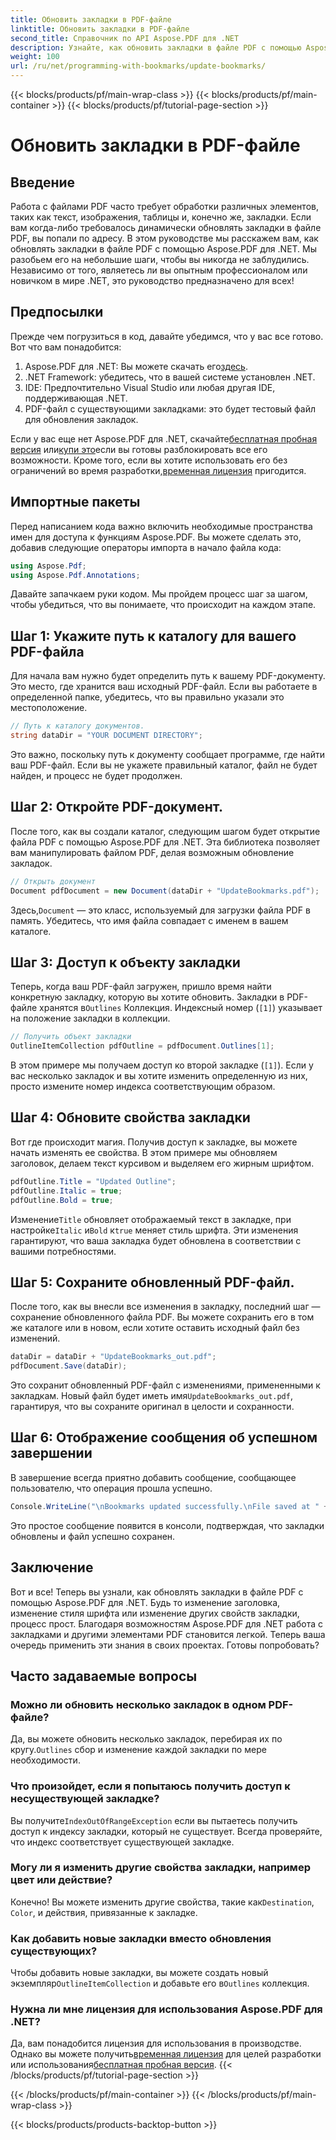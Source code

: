 ```yaml
---
title: Обновить закладки в PDF-файле
linktitle: Обновить закладки в PDF-файле
second_title: Справочник по API Aspose.PDF для .NET
description: Узнайте, как обновить закладки в файле PDF с помощью Aspose.PDF для .NET с помощью этого руководства. Идеально подходит для разработчиков, желающих эффективно изменять закладки PDF.
weight: 100
url: /ru/net/programming-with-bookmarks/update-bookmarks/
---
```


{{< blocks/products/pf/main-wrap-class >}}
{{< blocks/products/pf/main-container >}}
{{< blocks/products/pf/tutorial-page-section >}}

# Обновить закладки в PDF-файле

## Введение

Работа с файлами PDF часто требует обработки различных элементов, таких как текст, изображения, таблицы и, конечно же, закладки. Если вам когда-либо требовалось динамически обновлять закладки в файле PDF, вы попали по адресу. В этом руководстве мы расскажем вам, как обновлять закладки в файле PDF с помощью Aspose.PDF для .NET. Мы разобьем его на небольшие шаги, чтобы вы никогда не заблудились. Независимо от того, являетесь ли вы опытным профессионалом или новичком в мире .NET, это руководство предназначено для всех!

## Предпосылки

Прежде чем погрузиться в код, давайте убедимся, что у вас все готово. Вот что вам понадобится:

1.  Aspose.PDF для .NET: Вы можете скачать его[здесь](https://releases.aspose.com/pdf/net/).
2. .NET Framework: убедитесь, что в вашей системе установлен .NET.
3. IDE: Предпочтительно Visual Studio или любая другая IDE, поддерживающая .NET.
4. PDF-файл с существующими закладками: это будет тестовый файл для обновления закладок.

 Если у вас еще нет Aspose.PDF для .NET, скачайте[бесплатная пробная версия](https://releases.aspose.com/) или[купи это](https://purchase.aspose.com/buy)если вы готовы разблокировать все его возможности. Кроме того, если вы хотите использовать его без ограничений во время разработки,[временная лицензия](https://purchase.aspose.com/temporary-license/) пригодится.

## Импортные пакеты

Перед написанием кода важно включить необходимые пространства имен для доступа к функциям Aspose.PDF. Вы можете сделать это, добавив следующие операторы импорта в начало файла кода:

```csharp
using Aspose.Pdf;
using Aspose.Pdf.Annotations;
```

Давайте запачкаем руки кодом. Мы пройдем процесс шаг за шагом, чтобы убедиться, что вы понимаете, что происходит на каждом этапе.

## Шаг 1: Укажите путь к каталогу для вашего PDF-файла

Для начала вам нужно будет определить путь к вашему PDF-документу. Это место, где хранится ваш исходный PDF-файл. Если вы работаете в определенной папке, убедитесь, что вы правильно указали это местоположение.

```csharp
// Путь к каталогу документов.
string dataDir = "YOUR DOCUMENT DIRECTORY";
```

Это важно, поскольку путь к документу сообщает программе, где найти ваш PDF-файл. Если вы не укажете правильный каталог, файл не будет найден, и процесс не будет продолжен.

## Шаг 2: Откройте PDF-документ.

После того, как вы создали каталог, следующим шагом будет открытие файла PDF с помощью Aspose.PDF для .NET. Эта библиотека позволяет вам манипулировать файлом PDF, делая возможным обновление закладок.

```csharp
// Открыть документ
Document pdfDocument = new Document(dataDir + "UpdateBookmarks.pdf");
```

 Здесь,`Document` — это класс, используемый для загрузки файла PDF в память. Убедитесь, что имя файла совпадает с именем в вашем каталоге. 

## Шаг 3: Доступ к объекту закладки

 Теперь, когда ваш PDF-файл загружен, пришло время найти конкретную закладку, которую вы хотите обновить. Закладки в PDF-файле хранятся в`Outlines` Коллекция. Индексный номер (`[1]`) указывает на положение закладки в коллекции.

```csharp
// Получить объект закладки
OutlineItemCollection pdfOutline = pdfDocument.Outlines[1];
```

В этом примере мы получаем доступ ко второй закладке (`[1]`). Если у вас несколько закладок и вы хотите изменить определенную из них, просто измените номер индекса соответствующим образом.

## Шаг 4: Обновите свойства закладки

Вот где происходит магия. Получив доступ к закладке, вы можете начать изменять ее свойства. В этом примере мы обновляем заголовок, делаем текст курсивом и выделяем его жирным шрифтом.

```csharp
pdfOutline.Title = "Updated Outline";
pdfOutline.Italic = true;
pdfOutline.Bold = true;
```

 Изменение`Title` обновляет отображаемый текст в закладке, при настройке`Italic` и`Bold` к`true` меняет стиль шрифта. Эти изменения гарантируют, что ваша закладка будет обновлена в соответствии с вашими потребностями.

## Шаг 5: Сохраните обновленный PDF-файл.

После того, как вы внесли все изменения в закладку, последний шаг — сохранение обновленного файла PDF. Вы можете сохранить его в том же каталоге или в новом, если хотите оставить исходный файл без изменений.

```csharp
dataDir = dataDir + "UpdateBookmarks_out.pdf";
pdfDocument.Save(dataDir);
```

 Это сохранит обновленный PDF-файл с изменениями, примененными к закладкам. Новый файл будет иметь имя`UpdateBookmarks_out.pdf`, гарантируя, что вы сохраните оригинал в целости и сохранности.

## Шаг 6: Отображение сообщения об успешном завершении

В завершение всегда приятно добавить сообщение, сообщающее пользователю, что операция прошла успешно.

```csharp
Console.WriteLine("\nBookmarks updated successfully.\nFile saved at " + dataDir);
```

Это простое сообщение появится в консоли, подтверждая, что закладки обновлены и файл успешно сохранен.

## Заключение

Вот и все! Теперь вы узнали, как обновлять закладки в файле PDF с помощью Aspose.PDF для .NET. Будь то изменение заголовка, изменение стиля шрифта или изменение других свойств закладки, процесс прост. Благодаря возможностям Aspose.PDF для .NET работа с закладками и другими элементами PDF становится легкой. Теперь ваша очередь применить эти знания в своих проектах. Готовы попробовать?

## Часто задаваемые вопросы

### Можно ли обновить несколько закладок в одном PDF-файле?  
 Да, вы можете обновить несколько закладок, перебирая их по кругу.`Outlines` сбор и изменение каждой закладки по мере необходимости.

### Что произойдет, если я попытаюсь получить доступ к несуществующей закладке?  
 Вы получите`IndexOutOfRangeException` если вы пытаетесь получить доступ к индексу закладки, который не существует. Всегда проверяйте, что индекс соответствует существующей закладке.

### Могу ли я изменить другие свойства закладки, например цвет или действие?  
 Конечно! Вы можете изменить другие свойства, такие как`Destination`, `Color`, и действия, привязанные к закладке.

### Как добавить новые закладки вместо обновления существующих?  
 Чтобы добавить новые закладки, вы можете создать новый экземпляр`OutlineItemCollection` и добавьте его в`Outlines` коллекция.

### Нужна ли мне лицензия для использования Aspose.PDF для .NET?  
 Да, вам понадобится лицензия для использования в производстве. Однако вы можете получить[временная лицензия](https://purchase.aspose.com/temporary-license/) для целей разработки или использования[бесплатная пробная версия](https://releases.aspose.com/).
{{< /blocks/products/pf/tutorial-page-section >}}

{{< /blocks/products/pf/main-container >}}
{{< /blocks/products/pf/main-wrap-class >}}

{{< blocks/products/products-backtop-button >}}
